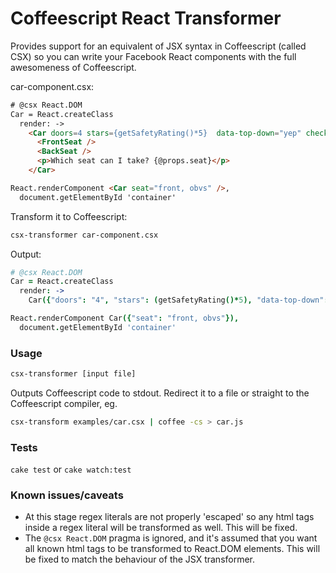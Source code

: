 # Coffeescript React Transformer

Provides support for an equivalent of JSX syntax in Coffeescript (called CSX) so you can write your Facebook React components with the full awesomeness of Coffeescript.

car-component.csx:

```html
# @csx React.DOM 
Car = React.createClass
  render: ->
    <Car doors=4 stars={getSafetyRating()*5}  data-top-down="yep" checked>
      <FrontSeat />
      <BackSeat />
      <p>Which seat can I take? {@props.seat}</p>
    </Car>

React.renderComponent <Car seat="front, obvs" />,
  document.getElementById 'container'
```

Transform it to Coffeescript:

```bash
csx-transformer car-component.csx
```

Output:

```coffeescript
# @csx React.DOM 
Car = React.createClass
  render: ->
    Car({"doors": "4", "stars": (getSafetyRating()*5), "data-top-down": "yep", "checked": true}, FrontSeat(null), BackSeat(null), React.DOM.p(null, """Which seat can I take?""", (@props.seat)))

React.renderComponent Car({"seat": "front, obvs"}),
  document.getElementById 'container'
```

### Usage

```bash
csx-transformer [input file]
```
Outputs Coffeescript code to stdout. Redirect it to a file or straight to the Coffeescript compiler, eg.
```bash
csx-transform examples/car.csx | coffee -cs > car.js
```

### Tests

`cake test` or `cake watch:test`


### Known issues/caveats
- At this stage regex literals are not properly 'escaped' so any html tags inside a regex literal will be transformed as well. This will be fixed.
- The `@csx React.DOM` pragma is ignored, and it's assumed that you want all known html tags to be transformed to React.DOM elements. This will be fixed to match the behaviour of the JSX transformer.


